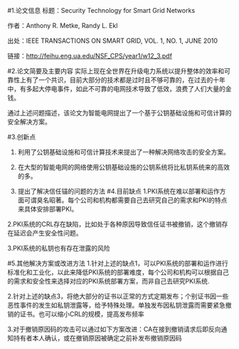 #1.论文信息
标题：Security Technology for Smart Grid Networks

作者：Anthony R. Metke,  Randy L. Ekl

出处：IEEE TRANSACTIONS ON SMART GRID, VOL. 1, NO. 1, JUNE 2010

链接：http://feihu.eng.ua.edu/NSF_CPS/year1/w12_3.pdf

#2.论文简要及主要内容
​ 实际上现在全世界在升级电力系统以提升整体的效率和可靠性上有了一个共识，目前大部分的技术都是过时且不够可靠的，在过去的十年中，有多起大停电事件，如此不可靠的电网技术导致了低效，浪费了人们大量的金钱。

​ 通过上述问题描述，该论文为智能电网提出了一个基于公钥基础设施和可信计算的安全解决方案。

#3.创新点
1. 利用了公钥基础设施和可信计算技术来提出了一种解决网络攻击的安全方案。

2. 在大型的智能电网的网络使用公钥基础设施的公钥系统将比私钥系统来的高效的多。

3. 提出了解决信任锚的问题的方法
#4.目前缺点
1.PKI系统在难以部署和运作方面可谓臭名昭著。每个公司和机构都需要自己去研究自己的需求和PKI的特点来具体安排部署PKI。

2.PKI系统的CRL存在缺陷，比如处于各种原因导致信任证书被撤销，这个撤销存在延迟会产生安全性问题。

3.PKI系统的私钥也有存在泄露的风险

#5.其他解决方案或改进方法
1.针对上述的缺点1，可以PKI系统的部署和运作进行标准化和工业化，以此来降低PKI系统的部署难度，每个公司和机构可以根据自己的需求和安全性来选择对应的PKI系统部署方案，而非自己去研究PKI系统.

2.针对上述的缺点3，将绝大部分的证书以正常的方式定期发布；个别证书因一些恶性事件的发生如私钥泄露等，给予特殊处理。单独发布因私钥泄露而需要紧急撤销的证书。也可以缩小CRL的规模，提高发布频率

3.对于撤销原因码的攻击可以通过如下方案改进：CA在接到撤销请求后即反向通知持有者本人确认，或在撤销原因被确定之前补发布撤销原因码
